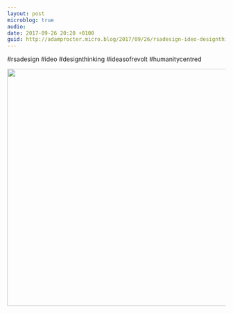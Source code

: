 ```yaml
---
layout: post
microblog: true
audio: 
date: 2017-09-26 20:20 +0100
guid: http://adamprocter.micro.blog/2017/09/26/rsadesign-ideo-designthinking.html
---
```

#rsadesign #ideo #designthinking #ideasofrevolt #humanitycentred

<img src="http://discursive.adamprocter.co.uk/uploads/2017/0698935ea7.jpg" width="600" height="547" />
